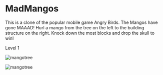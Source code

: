 # MadMangos
This is a clone of the popular mobile game Angry Birds. 
The Mangos have gone MAAAD! 
Hurl a mango from the tree on the left to the building structure on the right. 
Knock down the most blocks and drop the skull to win!  

Level 1

![mangotree](https://user-images.githubusercontent.com/26418542/46931813-964d6780-d001-11e8-9d8f-d4b3169778fb.gif)


![mangotree](https://user-images.githubusercontent.com/26418542/46932532-05788b00-d005-11e8-94f3-43ea290a6f83.gif)
